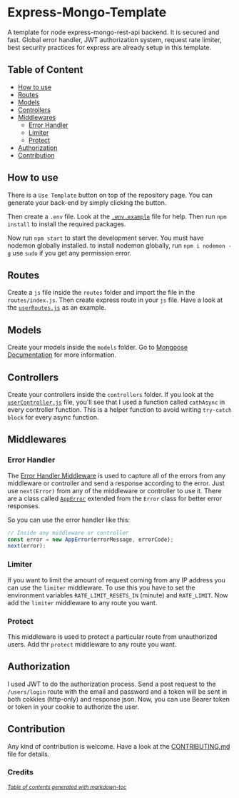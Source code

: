 # Express-Mongo-Template

A template for node express-mongo-rest-api backend. It is secured and fast. Global error handler, JWT authorization system, request rate limiter, best security practices for express are already setup in this template.

## Table of Content

- [How to use](#how-to-use)
- [Routes](#routes)
- [Models](#models)
- [Controllers](#controllers)
- [Middlewares](#middlewares)
  - [Error Handler](#error-handler)
  - [Limiter](#limiter)
  - [Protect](#protect)
- [Authorization](#authorization)
- [Contribution](#contribution)

## How to use

There is a `Use Template` button on top of the repository page. You can generate your back-end by simply clicking the button.

Then create a `.env` file. Look at the [`.env.example`](/.env.exapmle) file for help. Then run `npm install` to install the required packages.

Now run `npm start` to start the development server. You must have nodemon globally installed. to install nodemon globally, run `npm i nodemon -g` use `sudo` if you get any permission error.

## Routes

Create a `js` file inside the `routes` folder and import the file in the `routes/index.js`. Then create express route in your `js` file. Have a look at the [`userRoutes.js`](/routes/userRoutes.js) as an example.

## Models

Create your models inside the `models` folder. Go to [Mongoose Documentation](https://mongoosejs.com/docs/guide.html) for more information.

## Controllers

Create your controllers inside the `controllers` folder. If you look at the [`userController.js`](/controllers/userController.js) file, you'll see that I used a function called `cathAsync` in every controller function. This is a helper function to avoid writing `try-catch block` for every async function.

## Middlewares

### Error Handler

The [Error Handler Middleware](/middlewares/errorHandler.js) is used to capture all of the errors from any middleware or controller and send a response according to the error. Just use `next(Error)` from any of the middleware or controller to use it. There are a class called [`AppError`](/utils/appError.js) extended from the `Error` class for better error responses.

So you can use the error handler like this:

```js
// Inside any middleware or controller
const error = new AppError(errorMessage, errorCode);
next(error);
```

### Limiter

If you want to limit the amount of request coming from any IP address you can use the `limiter` middleware. To use this you have to set the environment variables `RATE_LIMIT_RESETS_IN` (minute) and `RATE_LIMIT`. Now add the `limiter` middleware to any route you want.

### Protect

This middleware is used to protect a particular route from unauthorized users. Add thr `protect` middleware to any route you want.

## Authorization

I used JWT to do the authorization process. Send a post request to the `/users/login` route with the email and password and a token will be sent in both cokkies (http-only) and response json. Now, you can use Bearer token or token in your cookie to authorize the user.

## Contribution

Any kind of contribution is welcome. Have a look at the [CONTRIBUTING.md](/CONTRIBUTING.md) file for details.

### Credits

<small><i><a href='http://ecotrust-canada.github.io/markdown-toc/'>Table of contents generated with markdown-toc</a></i></small>
